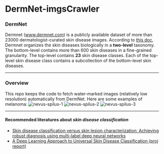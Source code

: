 # DermNet-imgsCrawler
### DermNet
Dermnet (www.dermnet.com) is a publicly available dataset of more than 23000 dermatologist-curated skin disease images. According to [this doc](https://pdfs.semanticscholar.org/af34/fc0aebff011b56ede8f46ca0787cfb1324ac.pdf), Dermnet organizes the skin diseases biologically in a **two-level** taxonomy. The bottom-level contains more than 600 skin diseases in a fine-grained granularity. The top-level contains **23** skin disease classes. Each of the top-level skin disease class contains a subcollection of the bottom-level skin diseases.

--------------------------------------------------------------------------
### Overview
This repo keeps the code to fetch water-marked images (relatively low resolution) automatically from DermNet. Here are some examples of melanoma:
![nevus-spilus-1](http://119.29.151.114/nevus-spilus-1.jpg)
![nevus-spilus-2](http://119.29.151.114/nevus-spilus-2.jpg)
![nevus-spilus-3](http://119.29.151.114/nevus-spilus-3.jpg)

--------------------------------------------------------------------------
#### Recommended literatures about *skin disease classification*
- [Skin disease classification versus skin lesion characterization: Achieving robust diagnosis using multi-label deep neural networks](https://ieeexplore.ieee.org/document/7899659/)
- [A Deep Learning Approach to Universal Skin Disease Classification (proj report)](https://pdfs.semanticscholar.org/af34/fc0aebff011b56ede8f46ca0787cfb1324ac.pdf)
